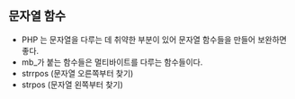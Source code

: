 ## 문자열 함수 
- PHP 는 문자열을 다루는 데 취약한 부분이 있어 문자열 함수들을 만들어 보완하면 좋다.
- mb_가 붙는 함수들은 멀티바이트를 다루는 함수들이다. 
- strrpos (문자열 오른쪽부터 찾기)
- strpos (문자열 왼쪽부터 찾기)
